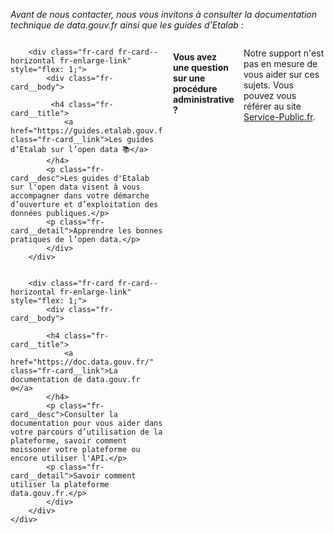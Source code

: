    <p><i>Avant de nous contacter, nous vous invitons à consulter la documentation technique de data.gouv.fr</a>
        ainsi que les guides d'Etalab : </i></p>
   <div style="display: flex; gap: 15px; margin-bottom: 30px;">

        <div class="fr-card fr-card--horizontal fr-enlarge-link" style="flex: 1;">
            <div class="fr-card__body">

             <h4 class="fr-card__title">
                <a href="https://guides.etalab.gouv.fr/" class="fr-card__link">Les guides d’Etalab sur l’open data 📚</a>
            </h4>
            <p class="fr-card__desc">Les guides d'Etalab sur l'open data visent à vous accompagner dans votre démarche d’ouverture et d’exploitation des données publiques.</p>
            <p class="fr-card__detail">Apprendre les bonnes pratiques de l’open data.</p>
            </div>
        </div>


        <div class="fr-card fr-card--horizontal fr-enlarge-link" style="flex: 1;">
            <div class="fr-card__body">

            <h4 class="fr-card__title">
                <a href="https://doc.data.gouv.fr/" class="fr-card__link">La documentation de data.gouv.fr ⚙️</a>
            </h4>
            <p class="fr-card__desc">Consulter la documentation pour vous aider dans votre parcours d’utilisation de la plateforme, savoir comment moissoner votre plateforme ou encore utiliser l'API.</p>
            <p class="fr-card__detail">Savoir comment utiliser la plateforme data.gouv.fr.</p>
            </div>
        </div>
    </div>

<h4> Vous avez une question sur une procédure administrative ? </h4>
<p>Notre support n'est pas en mesure de vous aider sur ces sujets.
Vous pouvez vous référer au site <a href="https://doc.data.gouv.fr/" target="_blank"> Service-Public.fr</a>.</p>
